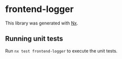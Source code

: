 # frontend-logger

This library was generated with [Nx](https://nx.dev).

## Running unit tests

Run `nx test frontend-logger` to execute the unit tests.
